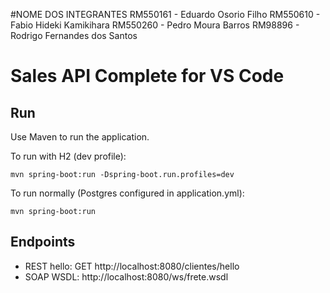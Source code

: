 #NOME DOS INTEGRANTES
RM550161 - Eduardo Osorio Filho
RM550610 - Fabio Hideki Kamikihara
RM550260 - Pedro Moura Barros
RM98896 - Rodrigo Fernandes dos Santos

# Sales API Complete for VS Code

## Run
Use Maven to run the application.

To run with H2 (dev profile):

```
mvn spring-boot:run -Dspring-boot.run.profiles=dev
```

To run normally (Postgres configured in application.yml):

```
mvn spring-boot:run
```

## Endpoints
- REST hello: GET http://localhost:8080/clientes/hello
- SOAP WSDL: http://localhost:8080/ws/frete.wsdl
